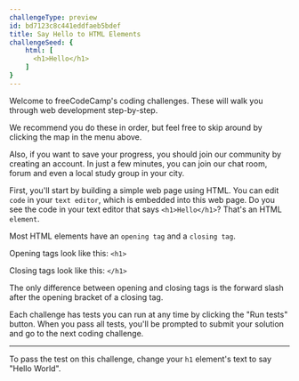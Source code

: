```yaml
---
challengeType: preview
id: bd7123c8c441eddfaeb5bdef
title: Say Hello to HTML Elements
challengeSeed: {
    html: [
      <h1>Hello</h1>
    ]
}
---
```

Welcome to freeCodeCamp's coding challenges. These will walk you through web development step-by-step.

We recommend you do these in order, but feel free to skip around by clicking the map in the menu above.

Also, if you want to save your progress, you should join our community by creating an account. In just a few minutes, you can join our chat room, forum and even a local study group in your city.

First, you'll start by building a simple web page using HTML. You can edit `code` in your `text editor`, which is embedded into this web page. Do you see the code in your text editor that says `<h1>Hello</h1>`? That's an HTML `element`.

Most HTML elements have an `opening tag` and a `closing tag`.

Opening tags look like this:
`<h1>`

Closing tags look like this:
`</h1>`

The only difference between opening and closing tags is the forward slash after the opening bracket of a closing tag.


Each challenge has tests you can run at any time by clicking the \"Run tests\" button. When you pass all tests, you'll be prompted to submit your solution and go to the next coding challenge.
___
To pass the test on this challenge, change your `h1` element's text to say "Hello World".
